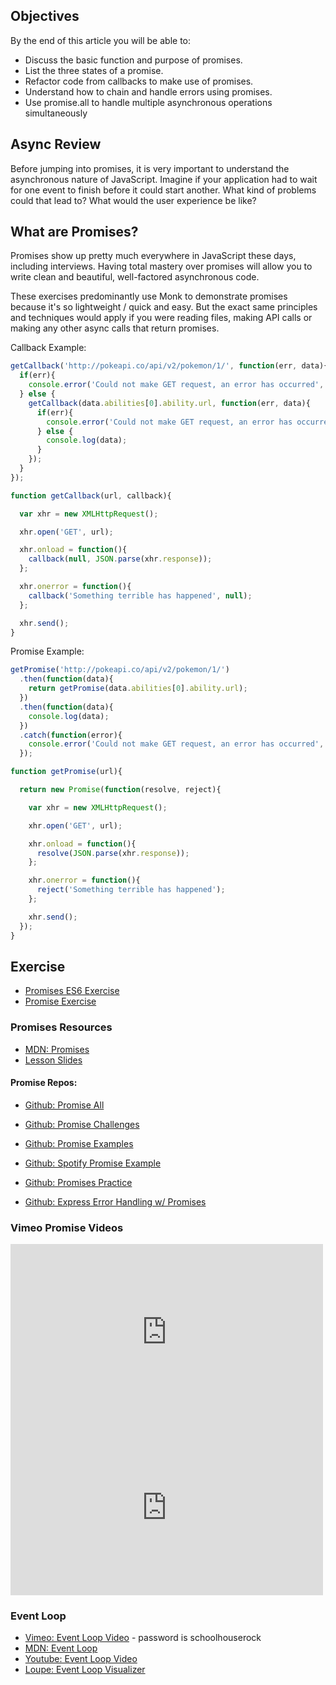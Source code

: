## Objectives

By the end of this article you will be able to:

- Discuss the basic function and purpose of promises.
- List the three states of a promise.
- Refactor code from callbacks to make use of promises.
- Understand how to chain and handle errors using promises.
- Use promise.all to handle multiple asynchronous operations simultaneously


## Async Review

Before jumping into promises, it is very important to understand the asynchronous nature of JavaScript. Imagine if your application had to wait for one event to finish before it could start another. What kind of problems could that lead to? What would the user experience be like?

## What are Promises?

Promises show up pretty much everywhere in JavaScript these days, including interviews.  Having total mastery over promises will allow you to write clean and beautiful, well-factored asynchronous code.

These exercises predominantly use Monk to demonstrate promises because it's so lightweight / quick and easy.  But the exact same principles and techniques would apply if you were reading files, making API calls or making any other async calls that return promises.

Callback Example:

```javascript
getCallback('http://pokeapi.co/api/v2/pokemon/1/', function(err, data){
  if(err){
    console.error('Could not make GET request, an error has occurred', err);
  } else {
    getCallback(data.abilities[0].ability.url, function(err, data){
      if(err){
        console.error('Could not make GET request, an error has occurred', err);
      } else {
        console.log(data);
      }
    });
  }
});

function getCallback(url, callback){

  var xhr = new XMLHttpRequest();

  xhr.open('GET', url);

  xhr.onload = function(){
    callback(null, JSON.parse(xhr.response));
  };

  xhr.onerror = function(){
    callback('Something terrible has happened', null);
  };

  xhr.send();
}
```


Promise Example:

```javascript
getPromise('http://pokeapi.co/api/v2/pokemon/1/')
  .then(function(data){
    return getPromise(data.abilities[0].ability.url);
  })
  .then(function(data){
    console.log(data);
  })
  .catch(function(error){
    console.error('Could not make GET request, an error has occurred',  error);
  });

function getPromise(url){

  return new Promise(function(resolve, reject){

    var xhr = new XMLHttpRequest();

    xhr.open('GET', url);

    xhr.onload = function(){
      resolve(JSON.parse(xhr.response));
    };

    xhr.onerror = function(){
      reject('Something terrible has happened');
    };

    xhr.send();
  });
}
```


## Exercise

- [Promises ES6 Exercise](https://github.com/gSchool/promises-es6)
- [Promise Exercise](https://github.com/gSchool/promise-exercise)


### Promises Resources

- [MDN: Promises](https://developer.mozilla.org/en-US/docs/Web/JavaScript/Reference/Global_Objects/Promise)
- [Lesson Slides](https://docs.google.com/presentation/d/1ehfrCZ9hpc601dkfXUz7TzrDpSOn_VHuKflOumTasVI/edit?usp=sharing)

#### Promise Repos:

- [Github: Promise All](https://github.com/gSchool/promise-all)
- [Github: Promise Challenges](https://github.com/gSchool/promise-challenges)
- [Github: Promise Examples](https://github.com/gSchool/js-promise-examples)
- [Github: Spotify Promise Example](https://github.com/gSchool/spotify-promises-example)
- [Github: Promises Practice](https://github.com/gSchool/post-assessment-promises-practice)

- [Github: Express Error Handling w/ Promises](https://github.com/gSchool/error-handling-in-node-express-promises)


### Vimeo Promise Videos

<iframe src="https://player.vimeo.com/video/136801594?byline=0&portrait=0" width="500" height="281" frameborder="0" webkitallowfullscreen mozallowfullscreen allowfullscreen></iframe>

<iframe src="https://player.vimeo.com/video/136900546?byline=0&portrait=0" width="500" height="281" frameborder="0" webkitallowfullscreen mozallowfullscreen allowfullscreen></iframe>

### Event Loop

- [Vimeo: Event Loop Video](https://vimeo.com/134061121) - password is schoolhouserock
- [MDN: Event Loop](https://developer.mozilla.org/en-US/docs/Web/JavaScript/EventLoop)
- [Youtube: Event Loop Video](https://www.youtube.com/watch?v=8aGhZQkoFbQ)
- [Loupe: Event Loop Visualizer](http://latentflip.com/loupe/)
